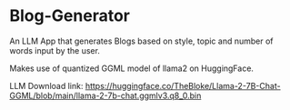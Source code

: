 # Blog-Generator

An LLM App that generates Blogs based on style, topic and number of words input by the user.

Makes use of quantized GGML model of llama2 on HuggingFace.

LLM Download link: https://huggingface.co/TheBloke/Llama-2-7B-Chat-GGML/blob/main/llama-2-7b-chat.ggmlv3.q8_0.bin
